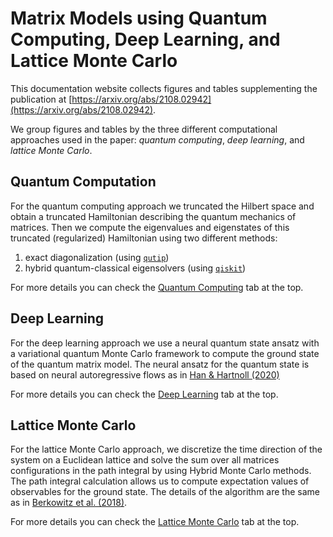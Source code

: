 # Matrix Models using Quantum Computing, Deep Learning, and Lattice Monte Carlo

This documentation website collects figures and tables supplementing the publication at [https://arxiv.org/abs/2108.02942](https://arxiv.org/abs/2108.02942).

We group figures and tables by the three different computational approaches used in the paper: *quantum computing*, *deep learning*, and *lattice Monte Carlo*.
## Quantum Computation

For the quantum computing approach we truncated the Hilbert space and obtain a truncated Hamiltonian describing the quantum mechanics of matrices.
Then we compute the eigenvalues and eigenstates of this truncated (regularized) Hamiltonian using two different methods:

  1. exact diagonalization (using [`qutip`](https://qutip.org))
  2. hybrid quantum-classical eigensolvers (using [`qiskit`](https://qiskit.org))

For more details you can check the [Quantum Computing](./qc/qc.md) tab at the top.

## Deep Learning

For the deep learning approach we use a neural quantum state ansatz with a variational quantum Monte Carlo framework to compute the ground state of the quantum matrix model.
The neural ansatz for the quantum state is based on neural autoregressive flows as in [Han & Hartnoll (2020)](http://dx.doi.org/10.1103/PhysRevX.10.011069)

For more details you can check the [Deep Learning](./dl/dl.md) tab at the top.

## Lattice Monte Carlo

For the lattice Monte Carlo approach, we discretize the time direction of the system on a Euclidean lattice and solve the sum over all matrices configurations in the path integral by using Hybrid Monte Carlo methods.
The path integral calculation allows us to compute expectation values of observables for the ground state.
The details of the algorithm are the same as in [Berkowitz et al. (2018)](http://link.springer.com/10.1007/JHEP06(2018)124).

For more details you can check the [Lattice Monte Carlo](./mc/mc.md) tab at the top.